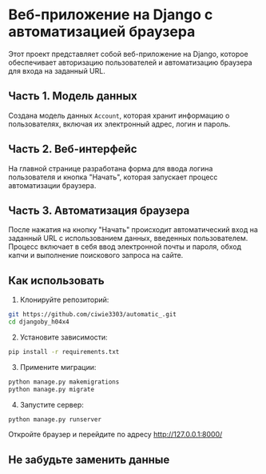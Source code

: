 # Веб-приложение на Django с автоматизацией браузера

Этот проект представляет собой веб-приложение на Django, которое обеспечивает авторизацию пользователей и автоматизацию браузера для входа на заданный URL.

## Часть 1. Модель данных

Создана модель данных `Account`, которая хранит информацию о пользователях, включая их электронный адрес, логин и пароль.

## Часть 2. Веб-интерфейс 

На главной странице разработана форма для ввода логина пользователя и кнопка "Начать", которая запускает процесс автоматизации браузера.

## Часть 3. Автоматизация браузера

После нажатия на кнопку "Начать" происходит автоматический вход на заданный URL с использованием данных, введенных пользователем. Процесс включает в себя ввод электронной почты и пароля, обход капчи и выполнение поискового запроса на сайте.

## Как использовать

1. Клонируйте репозиторий:

```bash
git https://github.com/ciwie3303/automatic_.git
cd djangoby_h04x4
```

2. Установите зависимости:

```bash
pip install -r requirements.txt
```

3. Примените миграции:

```bash
python manage.py makemigrations
python manage.py migrate
```

4. Запустите сервер:
```bash
python manage.py runserver
```

Откройте браузер и перейдите по адресу http://127.0.0.1:8000/
## Не забудьте заменить данные 
